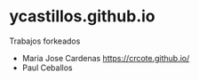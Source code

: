 # ycastillos.github.io
Trabajos forkeados
- Maria Jose Cardenas https://crcote.github.io/
- Paul Ceballos 
